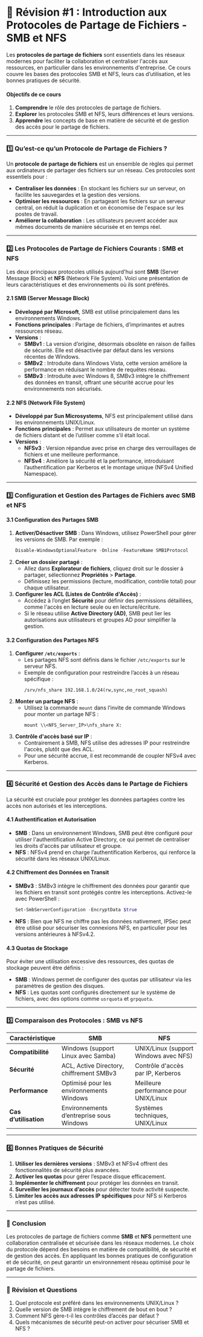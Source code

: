 # 📁 **Révision #1 : Introduction aux Protocoles de Partage de Fichiers - SMB et NFS**

Les **protocoles de partage de fichiers** sont essentiels dans les réseaux modernes pour faciliter la collaboration et centraliser l'accès aux ressources, en particulier dans les environnements d'entreprise. Ce cours couvre les bases des protocoles SMB et NFS, leurs cas d’utilisation, et les bonnes pratiques de sécurité.

#### Objectifs de ce cours
1. **Comprendre** le rôle des protocoles de partage de fichiers.
2. **Explorer** les protocoles SMB et NFS, leurs différences et leurs versions.
3. **Apprendre** les concepts de base en matière de sécurité et de gestion des accès pour le partage de fichiers.

---

### 1️⃣ **Qu’est-ce qu’un Protocole de Partage de Fichiers ?**

Un **protocole de partage de fichiers** est un ensemble de règles qui permet aux ordinateurs de partager des fichiers sur un réseau. Ces protocoles sont essentiels pour :
- **Centraliser les données** : En stockant les fichiers sur un serveur, on facilite les sauvegardes et la gestion des versions.
- **Optimiser les ressources** : En partageant les fichiers sur un serveur central, on réduit la duplication et on économise de l'espace sur les postes de travail.
- **Améliorer la collaboration** : Les utilisateurs peuvent accéder aux mêmes documents de manière sécurisée et en temps réel.

---

### 2️⃣ **Les Protocoles de Partage de Fichiers Courants : SMB et NFS**

Les deux principaux protocoles utilisés aujourd'hui sont **SMB** (Server Message Block) et **NFS** (Network File System). Voici une présentation de leurs caractéristiques et des environnements où ils sont préférés.

#### **2.1 SMB (Server Message Block)**
- **Développé par Microsoft**, SMB est utilisé principalement dans les environnements Windows.
- **Fonctions principales** : Partage de fichiers, d’imprimantes et autres ressources réseau.
- **Versions** :
  - **SMBv1** : La version d’origine, désormais obsolète en raison de failles de sécurité. Elle est désactivée par défaut dans les versions récentes de Windows.
  - **SMBv2** : Introduite dans Windows Vista, cette version améliore la performance en réduisant le nombre de requêtes réseau.
  - **SMBv3** : Introduite avec Windows 8, SMBv3 intègre le chiffrement des données en transit, offrant une sécurité accrue pour les environnements non sécurisés.

#### **2.2 NFS (Network File System)**
- **Développé par Sun Microsystems**, NFS est principalement utilisé dans les environnements UNIX/Linux.
- **Fonctions principales** : Permet aux utilisateurs de monter un système de fichiers distant et de l’utiliser comme s’il était local.
- **Versions** :
  - **NFSv3** : Version répandue avec prise en charge des verrouillages de fichiers et une meilleure performance.
  - **NFSv4** : Améliore la sécurité et la performance, introduisant l’authentification par Kerberos et le montage unique (NFSv4 Unified Namespace).

---

### 3️⃣ **Configuration et Gestion des Partages de Fichiers avec SMB et NFS**

#### **3.1 Configuration des Partages SMB**

1. **Activer/Désactiver SMB** : Dans Windows, utilisez PowerShell pour gérer les versions de SMB. Par exemple :
   ```powershell
   Disable-WindowsOptionalFeature -Online -FeatureName SMB1Protocol
   ```
2. **Créer un dossier partagé** :
   - Allez dans **Explorateur de fichiers**, cliquez droit sur le dossier à partager, sélectionnez **Propriétés** > **Partage**.
   - Définissez les permissions (lecture, modification, contrôle total) pour chaque utilisateur.
3. **Configurer les ACL (Listes de Contrôle d'Accès)** :
   - Accédez à l’onglet **Sécurité** pour définir des permissions détaillées, comme l'accès en lecture seule ou en lecture/écriture.
   - Si le réseau utilise **Active Directory (AD)**, SMB peut lier les autorisations aux utilisateurs et groupes AD pour simplifier la gestion.

#### **3.2 Configuration des Partages NFS**

1. **Configurer `/etc/exports`** :
   - Les partages NFS sont définis dans le fichier `/etc/exports` sur le serveur NFS.
   - Exemple de configuration pour restreindre l’accès à un réseau spécifique :
     ```plaintext
     /srv/nfs_share 192.168.1.0/24(rw,sync,no_root_squash)
     ```
2. **Monter un partage NFS** :
   - Utilisez la commande `mount` dans l’invite de commande Windows pour monter un partage NFS :
     ```shell
     mount \\<NFS_Server_IP>\nfs_share X:
     ```
3. **Contrôle d'accès basé sur IP** :
   - Contrairement à SMB, NFS utilise des adresses IP pour restreindre l'accès, plutôt que des ACL.
   - Pour une sécurité accrue, il est recommandé de coupler NFSv4 avec Kerberos.

---

### 4️⃣ **Sécurité et Gestion des Accès dans le Partage de Fichiers**

La sécurité est cruciale pour protéger les données partagées contre les accès non autorisés et les interceptions.

#### **4.1 Authentification et Autorisation**

- **SMB** : Dans un environnement Windows, SMB peut être configuré pour utiliser l'authentification Active Directory, ce qui permet de centraliser les droits d'accès par utilisateur et groupe.
- **NFS** : NFSv4 prend en charge l’authentification Kerberos, qui renforce la sécurité dans les réseaux UNIX/Linux.

#### **4.2 Chiffrement des Données en Transit**

- **SMBv3** : SMBv3 intègre le chiffrement des données pour garantir que les fichiers en transit sont protégés contre les interceptions. Activez-le avec PowerShell :
  ```powershell
  Set-SmbServerConfiguration -EncryptData $true
  ```
- **NFS** : Bien que NFS ne chiffre pas les données nativement, IPSec peut être utilisé pour sécuriser les connexions NFS, en particulier pour les versions antérieures à NFSv4.2.

#### **4.3 Quotas de Stockage**

Pour éviter une utilisation excessive des ressources, des quotas de stockage peuvent être définis :
- **SMB** : Windows permet de configurer des quotas par utilisateur via les paramètres de gestion des disques.
- **NFS** : Les quotas sont configurés directement sur le système de fichiers, avec des options comme `usrquota` et `grpquota`.

---

### 5️⃣ **Comparaison des Protocoles : SMB vs NFS**

| Caractéristique            | **SMB**                                   | **NFS**                                 |
|----------------------------|-------------------------------------------|-----------------------------------------|
| **Compatibilité**          | Windows (support Linux avec Samba)        | UNIX/Linux (support Windows avec NFS)   |
| **Sécurité**               | ACL, Active Directory, chiffrement SMBv3  | Contrôle d'accès par IP, Kerberos       |
| **Performance**            | Optimisé pour les environnements Windows  | Meilleure performance pour UNIX/Linux   |
| **Cas d’utilisation**      | Environnements d’entreprise sous Windows  | Systèmes techniques, UNIX/Linux         |

---

### 6️⃣ **Bonnes Pratiques de Sécurité**

1. **Utiliser les dernières versions** : SMBv3 et NFSv4 offrent des fonctionnalités de sécurité plus avancées.
2. **Activer les quotas** pour gérer l’espace disque efficacement.
3. **Implémenter le chiffrement** pour protéger les données en transit.
4. **Surveiller les journaux d’accès** pour détecter toute activité suspecte.
5. **Limiter les accès aux adresses IP spécifiques** pour NFS si Kerberos n’est pas utilisé.

---

### 📌 **Conclusion**

Les protocoles de partage de fichiers comme **SMB** et **NFS** permettent une collaboration centralisée et sécurisée dans les réseaux modernes. Le choix du protocole dépend des besoins en matière de compatibilité, de sécurité et de gestion des accès. En appliquant les bonnes pratiques de configuration et de sécurité, on peut garantir un environnement réseau optimisé pour le partage de fichiers.

---

### 📝 **Révision et Questions**

1. Quel protocole est préféré dans les environnements UNIX/Linux ?
2. Quelle version de SMB intègre le chiffrement de bout en bout ?
3. Comment NFS gère-t-il les contrôles d’accès par défaut ?
4. Quels mécanismes de sécurité peut-on activer pour sécuriser SMB et NFS ?

